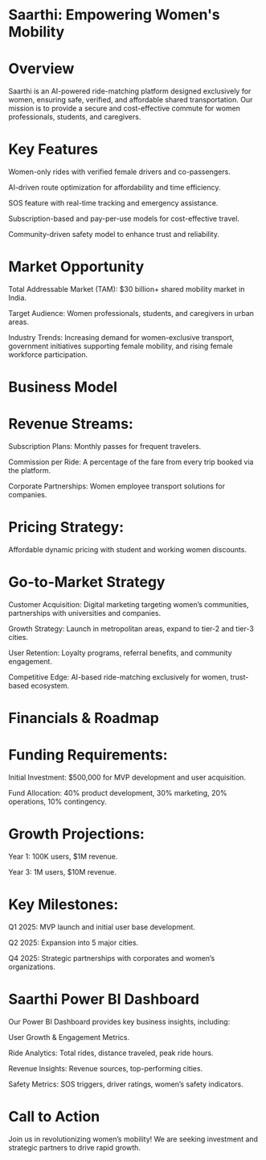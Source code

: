 # Saarthi: Empowering Women's Mobility

# Overview

Saarthi is an AI-powered ride-matching platform designed exclusively for women, ensuring safe, verified, and affordable shared transportation. Our mission is to provide a secure and cost-effective commute for women professionals, students, and caregivers.

# Key Features

Women-only rides with verified female drivers and co-passengers.

AI-driven route optimization for affordability and time efficiency.

SOS feature with real-time tracking and emergency assistance.

Subscription-based and pay-per-use models for cost-effective travel.

Community-driven safety model to enhance trust and reliability.

# Market Opportunity

Total Addressable Market (TAM): $30 billion+ shared mobility market in India.

Target Audience: Women professionals, students, and caregivers in urban areas.

Industry Trends: Increasing demand for women-exclusive transport, government initiatives supporting female mobility, and rising female workforce participation.

# Business Model

# Revenue Streams:

Subscription Plans: Monthly passes for frequent travelers.

Commission per Ride: A percentage of the fare from every trip booked via the platform.

Corporate Partnerships: Women employee transport solutions for companies.

# Pricing Strategy:

Affordable dynamic pricing with student and working women discounts.

# Go-to-Market Strategy

Customer Acquisition: Digital marketing targeting women’s communities, partnerships with universities and companies.

Growth Strategy: Launch in metropolitan areas, expand to tier-2 and tier-3 cities.

User Retention: Loyalty programs, referral benefits, and community engagement.

Competitive Edge: AI-based ride-matching exclusively for women, trust-based ecosystem.

# Financials & Roadmap

# Funding Requirements:

Initial Investment: $500,000 for MVP development and user acquisition.

Fund Allocation: 40% product development, 30% marketing, 20% operations, 10% contingency.

# Growth Projections:

Year 1: 100K users, $1M revenue.

Year 3: 1M users, $10M revenue.

# Key Milestones:

Q1 2025: MVP launch and initial user base development.

Q2 2025: Expansion into 5 major cities.

Q4 2025: Strategic partnerships with corporates and women’s organizations.

# Saarthi Power BI Dashboard

Our Power BI Dashboard provides key business insights, including:

User Growth & Engagement Metrics.

Ride Analytics: Total rides, distance traveled, peak ride hours.

Revenue Insights: Revenue sources, top-performing cities.

Safety Metrics: SOS triggers, driver ratings, women’s safety indicators.

# Call to Action

Join us in revolutionizing women’s mobility! We are seeking investment and strategic partners to drive rapid growth.
